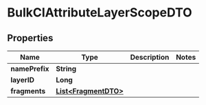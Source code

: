 

# BulkCIAttributeLayerScopeDTO


## Properties

Name | Type | Description | Notes
------------ | ------------- | ------------- | -------------
**namePrefix** | **String** |  | 
**layerID** | **Long** |  | 
**fragments** | [**List&lt;FragmentDTO&gt;**](FragmentDTO.md) |  | 



